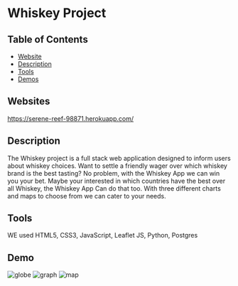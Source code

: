 # Whiskey Project

## Table of Contents

- [Website](#web)
- [Description](#desc)
- [Tools](#tool)
- [Demos](#demo)

## <a name="web"></a> Websites
https://serene-reef-98871.herokuapp.com/

## <a name="desc"></a> Description
The Whiskey project is a full stack web application designed to inform users about whiskey choices. Want to settle a friendly wager over which whiskey brand is the best tasting? No problem, with the Whiskey App we can win you your bet. Maybe your interested in which countries have the best over all Whiskey, the Whiskey App Can do that too. With three different charts and maps to choose from we can cater to your needs.

## <a name="tool"></a> Tools
WE used HTML5, CSS3, JavaScript, Leaflet JS, Python, Postgres

## <a name="demo"></a> Demo

![globe](https://i.postimg.cc/rs1j6WsX/globe.png)
![graph](https://i.postimg.cc/qRtDFz24/graph.png)
![map](https://i.postimg.cc/P534kdXx/map.png)

